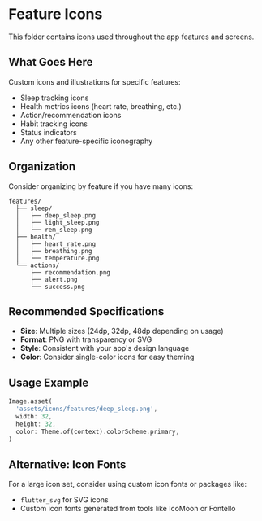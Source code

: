 # Feature Icons

This folder contains icons used throughout the app features and screens.

## What Goes Here

Custom icons and illustrations for specific features:
- Sleep tracking icons
- Health metrics icons (heart rate, breathing, etc.)
- Action/recommendation icons
- Habit tracking icons
- Status indicators
- Any other feature-specific iconography

## Organization

Consider organizing by feature if you have many icons:
```
features/
  ├── sleep/
  │   ├── deep_sleep.png
  │   ├── light_sleep.png
  │   └── rem_sleep.png
  ├── health/
  │   ├── heart_rate.png
  │   ├── breathing.png
  │   └── temperature.png
  └── actions/
      ├── recommendation.png
      ├── alert.png
      └── success.png
```

## Recommended Specifications

- **Size**: Multiple sizes (24dp, 32dp, 48dp depending on usage)
- **Format**: PNG with transparency or SVG
- **Style**: Consistent with your app's design language
- **Color**: Consider single-color icons for easy theming

## Usage Example

```dart
Image.asset(
  'assets/icons/features/deep_sleep.png',
  width: 32,
  height: 32,
  color: Theme.of(context).colorScheme.primary,
)
```

## Alternative: Icon Fonts

For a large icon set, consider using custom icon fonts or packages like:
- `flutter_svg` for SVG icons
- Custom icon fonts generated from tools like IcoMoon or Fontello
